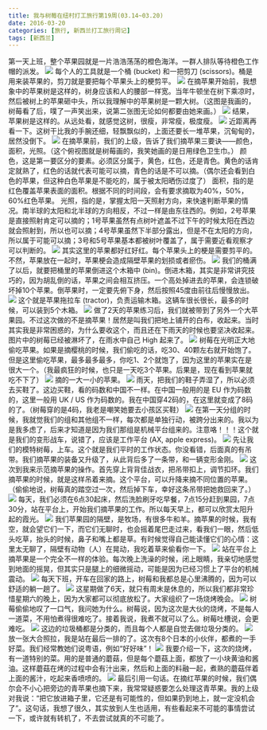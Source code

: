 ```yaml
---
title: 我与树莓在纽村打工旅行第19周(03.14~03.20)
date: 2016-03-20
categories: [旅行, 新西兰打工旅行周记]
tags: [新西兰]    
---
```






第一天上班，整个苹果园就是一片浩浩荡荡的橙色海洋。一群人排队等待橙色工作帽的派发。
![](/event/2016_03_20_p1.jpg)
每个人的工具就是一个桶 (bucket) 和一把剪刀 (scissors)。桶是用来装苹果的，剪刀就是要把每个苹果头上的梗剪平。
![](/event/2016_03_20_p2.jpg)
在摘苹果开始前，我想象中的苹果树是这样的，树身应该和人的腰部一样宽。当年牛顿坐在树下乘凉时，然后被树上的苹果砸中头，所以我理解中的苹果树是一颗大树。（这图是我画的，树莓看了后，噗了一声笑出来，说第二张图无论如何都要由她来画。）
![](/event/2016_03_20_p24.jpg)
结果，苹果树是这样的。从远处看，就感觉这树，很瘦，非常瘦，极度瘦。
![](/event/2016_03_20_p3.jpg)
近距离再看一下。这树干比我的手腕还细，轻飘飘似的，上面还要长一堆苹果，沉甸甸的，居然没倒下。
![](/event/2016_03_20_p4.jpg)
在摘苹果前，我们的上级，告诉了我们摘苹果三要诀——颜色，面积，光照。（这个俯视图就是树莓画的，我笑她画的是日用绿色卫生巾。）
颜色，这是第一要区分的要素。必须区分属于，黄色，红色，还是青色。黄色的话肯定就熟了，红色的话就代表可能可以摘，青色的话是不可以摘。（偶尔还会看到白色的苹果，但这种白色苹果是不能吃的，属于被太阳晒伤过度了）
面积，指的是红色覆盖苹果表面的面积。根据不同的时间段，会有要求摘取为40%，50%，60%红色苹果。
光照，指的是，掌握太阳一天照射方向，来快速判断苹果的情况。南半球的太阳和北半球的方向相反，不过一样是由东往西的。例如，2号苹果是直接照射肯定可以摘的；1号苹果虽然有点树叶遮盖不过下午的时候太阳在西边就会照射到，所以也可以摘；4号苹果虽然下半部分露出，但是不在太阳的方向，所以属于可能可以摘；3号和5号苹果基本都被树叶覆盖了，属于需要近看观察才可以判断的。
![](/event/2016_03_20_p25.jpg)
其实这里的苹果都好红好红。每个苹果头上的梗是需要剪平的。不然，苹果放在一起时，苹果梗会造成隔壁苹果的划损或者瘀伤。
![](/event/2016_03_20_p5.jpg)
我们的桶满了以后，就要把桶里的苹果倒进这个木箱中 (bin)。倒进木箱，其实是非常讲究技巧的，因为胡乱倒的话，苹果之间会相互挤压。一个高处掉进去的苹果，会连锁破坏掉10个苹果。倒苹果时，一定要先俯下身，然后按照45度由前往后慢慢放出。
![](/event/2016_03_20_p6.jpg)
这个就是苹果拖拉车 (tractor)，负责运输木箱。这辆车很长很长，最多的时候，可以装到5个木箱。
![](/event/2016_03_20_p7.jpg)
做了2天的苹果练习后，我们就被带到了另外一个大苹果园。不过这次做的不是摘苹果！居然是叫我们把地上铺开的白布，收起来。当时其实我是非常困惑的，为什么要收这个，而且还在下雨天的时候也要坚决收起来。图片中的树莓已经被淋坏了，在雨水中自己 High 起来了。
![](/event/2016_03_20_p8.jpg)
树莓在光明正大地偷吃苹果。如果是摘樱桃的时候，我们偷吃的话，吃30、40颗左右就开始饱了。但是这里偷吃苹果，最多最多最多，你吃1、2个就饱了，因为这里的苹果实在是很大一个。（我最疯狂的时候，也只是一天吃3个苹果。后果是，现在看到苹果就吃不下了）
![](/event/2016_03_20_p9.jpg)
摘的一大一小的苹果。
![](/event/2016_03_20_p11.jpg)
雨天，把我们的鞋子弄湿了，所以必须去买鞋了。这边买鞋，看的码数和中国不一样。在中国一般用的是 EU 作为码数的，这里一般用 UK / US 作为码数的。我在中国穿42码的，在这里就变成了8码的了。（树莓穿的是4码，我老是嘲笑她要去小孩区买鞋）
![](/event/2016_03_20_p10.jpg)
在第一天分组的时候，我就觉我们的组和其他组不一样，每次都是单独行动，被跨分出来的。我以为是我多虑了，后来才知道是因为我们那组是机械平台组来的。注意咯！！！这个就是我们的变形战车，说错了，应该是工作平台 (AX, apple express)。
![](/event/2016_03_20_p12.jpg)
先让我们的模特树莓，上车。这个就是我们平时的工作状态。你没看错，后面真的有吊带。我们摘苹果的装备又升级了，从此背后多了一条带，和一辆变形金刚。
![](/event/2016_03_20_p13.jpg)
这次到我来示范摘苹果的操作。首先穿上背背佳战衣，把吊带扣上，调节扣环。我们摘苹果的时候，就是这样吊着来摘。这个平台，可以升降来摘不同位置的苹果。（偷偷地说，树莓真的踏空过一次，然后掉下车，幸好这条吊带把她救回来了。）
![](/event/2016_03_20_p14.jpg)
每天，我们必须在6点30起床，然后洗脸刷牙吃早餐，7点15分赶到果园，7点30分，站在平台上，开始我们摘苹果的工作。所以每天早上，都可以欣赏太阳升起的霞光。
![](/event/2016_03_20_p15.jpg)
我们苹果园的隔壁，是牧场，有很多牛和羊。摘苹果的时候，我有空，就会望它们一下，而它们无聊时，也会摇着尾巴走过来，看我们一眼，然后低头吃草，抬头的时候，鼻子和嘴上都是草。有时候觉得自己能读懂它们的心情：这里太无聊了，隔壁有动物（人）在晃动，我吃着草来偷看你一下。
![](/event/2016_03_20_p17.jpg)
站在平台上摘苹果是一个完全不一样的体验。每次晚上洗澡的时候，闭上眼睛，我亲切地感觉到地面的摇晃，但其实只是腿上的细微摇动，可能是因为已经习惯上了平台的机械震动。
![](/event/2016_03_20_p16.jpg)
每天下班，开车在回家的路上，树莓和我都总是心里沸腾的，因为可以舒适的躺一趟了。
![](/event/2016_03_20_p18.jpg)
这星期做了6天，就只有周末是休息的，所以我们都非常珍惜星期六的晚上，因为大家都可以彻底放松了。大家组织了一场烧烤晚会。
![](/event/2016_03_20_p20.jpg)
树莓偷偷地叹了一口气，我问她为什么。树莓说，因为这次是大伙的烧烤，不是每人一道菜，不用怕煮得很难吃了。接着我说，我煮不就可以了么。树莓吐槽说，会更难吃。
![](/event/2016_03_20_p19.jpg)
这边的垃圾桶都是分类的，而且每个人都是自觉去做垃圾分类的。
![](/event/2016_03_20_p22.jpg)
放一张大合照拉，我是站在最后一排的了。这次有8个日本的小伙伴，都煮的一手好菜。我们经常教她们说粤语，例如“好好味”！
![](/event/2016_03_20_p23.jpg)
我要介绍一下，这次的烧烤，有一道特别的菜。用的是普通的蘑菇，但是每个蘑菇上面，都放了一小块黄油和酱油。这样蘑菇在烤的过程中会有汁出来，然后和上面的料融一起，煮熟的蘑菇伴着上面的酱汁，吃起来香喷喷的。
![](/event/2016_03_20_p21.jpg)
最后引用一句话。在摘红苹果的时候，我们偶尔会不小心把旁边的青苹果也摘下来，我常常疑惑要怎么处理这青苹果。我的上级对我说：“把它放进箱子里，它还是有可能性的，但如果扔到地上，就一定没机会了”。这句话，我想了很久，其实放到人生也适用，有些看起来不可能的事情尝试一下，或许就有转机了，不去尝试就真的不可能了。